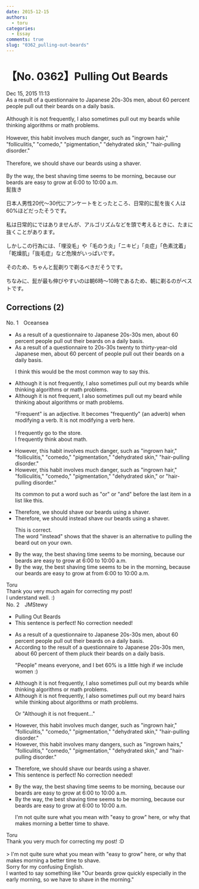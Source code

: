 ```yaml
---
date: 2015-12-15
authors:
  - toru
categories:
  - Essay
comments: true
slug: "0362_pulling-out-beards"
---
```


# 【No. 0362】Pulling Out Beards
<div class="date">Dec 15, 2015 11:13</div>
<div id="post"><div id="body_show_ori">
As a result of a questionnaire to Japanese 20s-30s men, about 60 percent people pull out their beards on a daily basis.<br/><br/>Although it is not frequently, I also sometimes pull out my beards while thinking algorithms or math problems.<br/><br/>However, this habit involves much danger, such as "ingrown hair," "folliculitis," "comedo," "pigmentation," "dehydrated skin," "hair-pulling disorder."<br/><br/>Therefore, we should shave our beards using a shaver.<br/><br/>By the way, the best shaving time seems to be morning, because our beards are easy to grow at 6:00 to 10:00 a.m.
</div></div>

<!-- more -->

<div id="post_ja"><div id="body_show_mo">
髭抜き<br/><br/>日本人男性20代～30代にアンケートをとったところ、日常的に髭を抜く人は60%ほどだったそうです。<br/><br/>私は日常的にではありませんが、アルゴリズムなどを頭で考えるときに、たまに抜くことがあります。<br/><br/>しかしこの行為には、「埋没毛」や「毛のう炎」「ニキビ」「炎症」「色素沈着」「乾燥肌」「抜毛症」など危険がいっぱいです。<br/><br/>そのため、ちゃんと髭剃りで剃るべきだそうです。<br/><br/>ちなみに、髭が最も伸びやすいのは朝6時～10時であるため、朝に剃るのがベストです。
</div></div>

## Corrections (2)
<div id="block"><div class="first_name"> No. 1　<span class="just_name">Oceansea</span></div><div id="block2">
<ul class="correction_field">
<li class="incorrect">As a result of a questionnaire to Japanese 20s-30s men, about 60 percent people pull out their beards on a daily basis.</li>
<li class="corrected correct">
As a result of a questionnaire to <span class="f_gray"><span class="sline">20s-30s</span></span> <span class="f_blue">twenty to thirty-year-old Japanese men</span>, about 60 percent <span class="f_red">of </span>people pull out their beards on a daily basis.
<p class="correction_comment">I think this would be the most common way to say this.</p>
</li>
</ul>
<ul class="correction_field">
<li class="incorrect">Although it is not frequently, I also sometimes pull out my beards while thinking algorithms or math problems.</li>
<li class="corrected correct">
Although it is not <span class="f_blue">frequent</span>, I also sometimes pull out my bear<span class="f_blue">d</span> while thinking <span class="f_blue">about</span> algorithms or math problems.
<p class="correction_comment">"Frequent" is an adjective. It becomes "frequently" (an adverb) when modifying a verb. It is not modifying a verb here.<br/><br/>I frequently go to the store.<br/>I frequently think about math.</p>
</li>
</ul>
<ul class="correction_field">
<li class="incorrect">However, this habit involves much danger, such as "ingrown hair," "folliculitis," "comedo," "pigmentation," "dehydrated skin," "hair-pulling disorder."</li>
<li class="corrected correct">
However, this habit involves much danger, such as "ingrown hair," "folliculitis," "comedo," "pigmentation," "dehydrated skin," <span class="f_gray">or </span>"hair-pulling disorder."
<p class="correction_comment">Its common to put a word such as "or" or "and" before the last item in a list like this.</p>
</li>
</ul>
<ul class="correction_field">
<li class="incorrect">Therefore, we should shave our beards using a shaver.</li>
<li class="corrected correct">
Therefore, we should <span class="f_gray">instead </span>shave our beards using a shaver.
<p class="correction_comment">This is correct.<br/>The word "instead" shows that the shaver is an alternative to pulling the beard out on your own.</p>
</li>
</ul>
<ul class="correction_field">
<li class="incorrect">By the way, the best shaving time seems to be morning, because our beards are easy to grow at 6:00 to 10:00 a.m.</li>
<li class="corrected correct">
By the way, the best shaving time seems to be <span class="f_blue">in the</span> morning, because our beards are easy to grow <span class="f_gray"><span class="sline">at </span></span><span class="f_blue">from </span>6:00 to 10:00 a.m.
</li>
</ul>
</div><div class="name"><span class="just_name">Toru</span><br>
Thank you very much again for correcting my post!<br/>I understand well. :)
</div>
</div>
<div id="block"><div class="first_name"> No. 2　<span class="just_name">JMStewy</span></div><div id="block2">
<ul class="correction_field">
<li class="incorrect">Pulling Out Beards</li>
<li class="corrected perfect">This sentence is perfect! No correction needed!</li>
</ul>
<ul class="correction_field">
<li class="incorrect">As a result of a questionnaire to Japanese 20s-30s men, about 60 percent people pull out their beards on a daily basis.</li>
<li class="corrected correct">
<span class="f_red">According to the </span>result of a questionnaire to Japanese 20s-30s men, about 60 percent <span class="f_red">of</span> <span class="f_red">them</span> <span class="f_red">pluck</span> their beards on a daily basis.
<p class="correction_comment">"People" means everyone, and I bet 60% is a little high if we include women :)</p>
</li>
</ul>
<ul class="correction_field">
<li class="incorrect">Although it is not frequently, I also sometimes pull out my beards while thinking algorithms or math problems.</li>
<li class="corrected correct">
Although <span class="sline"><span class="f_gray">it is</span></span> not frequently, I also sometimes pull out my <span class="f_red">beard hairs</span> while thinking <span class="f_red">about</span> algorithms or math problems.
<p class="correction_comment">Or "Although it is not frequent..."</p>
</li>
</ul>
<ul class="correction_field">
<li class="incorrect">However, this habit involves much danger, such as "ingrown hair," "folliculitis," "comedo," "pigmentation," "dehydrated skin," "hair-pulling disorder."</li>
<li class="corrected correct">
However, this habit involves <span class="f_red">many</span> <span class="f_red">dangers</span>, such as "ingrown <span class="f_red">hairs</span>," "folliculitis," "comedo," "pigmentation," "dehydrated skin," <span class="f_red">and</span> "hair-pulling disorder."
</li>
</ul>
<ul class="correction_field">
<li class="incorrect">Therefore, we should shave our beards using a shaver.</li>
<li class="corrected perfect">This sentence is perfect! No correction needed!</li>
</ul>
<ul class="correction_field">
<li class="incorrect">By the way, the best shaving time seems to be morning, because our beards are easy to grow at 6:00 to 10:00 a.m.</li>
<li class="corrected correct">
By the way, the best shaving time seems to be morning, because our beards are <span class="f_bold">easy to grow</span> at 6:00 to 10:00 a.m.
<p class="correction_comment">I'm not quite sure what you mean with "easy to grow" here, or why that makes morning a better time to shave.</p>
</li>
</ul>
</div><div class="name"><span class="just_name">Toru</span><br>
Thank you very much for correcting my post! :D<br/><br/>&gt; I'm not quite sure what you mean with "easy to grow" here, or why that makes morning a better time to shave.<br/>Sorry for my confusing English.<br/>I wanted to say something like "Our beards grow quickly especially in the early morning, so we have to shave in the morning."
</div>
</div>
